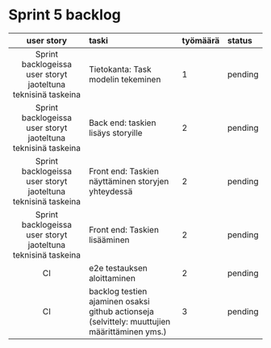 # Sprint 5 backlog

| user story | taski | työmäärä | status |
| :-----------:|:-----------| :------| :------|
| Sprint backlogeissa user storyt jaoteltuna teknisinä taskeina | Tietokanta: Task modelin tekeminen | 1 | pending |
| Sprint backlogeissa user storyt jaoteltuna teknisinä taskeina | Back end: taskien lisäys storyille | 2 | pending |
| Sprint backlogeissa user storyt jaoteltuna teknisinä taskeina | Front end: Taskien näyttäminen storyjen yhteydessä | 2 | pending |
| Sprint backlogeissa user storyt jaoteltuna teknisinä taskeina | Front end: Taskien lisääminen | 2 | pending |
| CI | e2e testauksen aloittaminen  | 2 | pending |
| CI | backlog testien ajaminen osaksi github actionseja (selvittely: muuttujien määrittäminen yms.)  | 3 | pending |